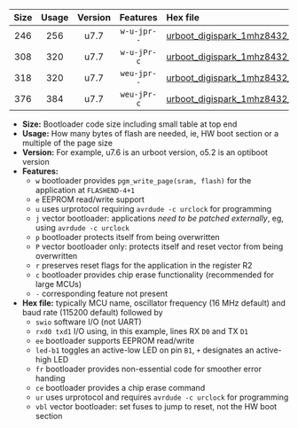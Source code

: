 |Size|Usage|Version|Features|Hex file|
|:-:|:-:|:-:|:-:|:--|
|246|256|u7.7|`w-u-jpr--`|[urboot_digispark_1mhz8432_9600bps_swio_rxb4_txb3_led+b1_ur_vbl.hex](https://raw.githubusercontent.com/stefanrueger/urboot.hex/main/boards/digispark/fcpu_1mhz8432/9600_bps/urboot_digispark_1mhz8432_9600bps_swio_rxb4_txb3_led+b1_ur_vbl.hex)|
|308|320|u7.7|`w-u-jPr-c`|[urboot_digispark_1mhz8432_9600bps_swio_rxb4_txb3_led+b1_fr_ce_ur_vbl.hex](https://raw.githubusercontent.com/stefanrueger/urboot.hex/main/boards/digispark/fcpu_1mhz8432/9600_bps/urboot_digispark_1mhz8432_9600bps_swio_rxb4_txb3_led+b1_fr_ce_ur_vbl.hex)|
|318|320|u7.7|`weu-jpr--`|[urboot_digispark_1mhz8432_9600bps_swio_rxb4_txb3_ee_led+b1_ur_vbl.hex](https://raw.githubusercontent.com/stefanrueger/urboot.hex/main/boards/digispark/fcpu_1mhz8432/9600_bps/urboot_digispark_1mhz8432_9600bps_swio_rxb4_txb3_ee_led+b1_ur_vbl.hex)|
|376|384|u7.7|`weu-jPr-c`|[urboot_digispark_1mhz8432_9600bps_swio_rxb4_txb3_ee_led+b1_fr_ce_ur_vbl.hex](https://raw.githubusercontent.com/stefanrueger/urboot.hex/main/boards/digispark/fcpu_1mhz8432/9600_bps/urboot_digispark_1mhz8432_9600bps_swio_rxb4_txb3_ee_led+b1_fr_ce_ur_vbl.hex)|

- **Size:** Bootloader code size including small table at top end
- **Usage:** How many bytes of flash are needed, ie, HW boot section or a multiple of the page size
- **Version:** For example, u7.6 is an urboot version, o5.2 is an optiboot version
- **Features:**
  + `w` bootloader provides `pgm_write_page(sram, flash)` for the application at `FLASHEND-4+1`
  + `e` EEPROM read/write support
  + `u` uses urprotocol requiring `avrdude -c urclock` for programming
  + `j` vector bootloader: applications *need to be patched externally*, eg, using `avrdude -c urclock`
  + `p` bootloader protects itself from being overwritten
  + `P` vector bootloader only: protects itself and reset vector from being overwritten
  + `r` preserves reset flags for the application in the register R2
  + `c` bootloader provides chip erase functionality (recommended for large MCUs)
  + `-` corresponding feature not present
- **Hex file:** typically MCU name, oscillator frequency (16 MHz default) and baud rate (115200 default) followed by
  + `swio` software I/O (not UART)
  + `rxd0 txd1` I/O using, in this example, lines RX `D0` and TX `D1`
  + `ee` bootloader supports EEPROM read/write
  + `led-b1` toggles an active-low LED on pin `B1`, `+` designates an active-high LED
  + `fr` bootloader provides non-essential code for smoother error handing
  + `ce` bootloader provides a chip erase command
  + `ur` uses urprotocol and requires `avrdude -c urclock` for programming
  + `vbl` vector bootloader: set fuses to jump to reset, not the HW boot section
